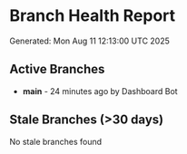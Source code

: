 # Branch Health Report
Generated: Mon Aug 11 12:13:00 UTC 2025

## Active Branches
- **main** - 24 minutes ago by Dashboard Bot

## Stale Branches (>30 days)
No stale branches found
